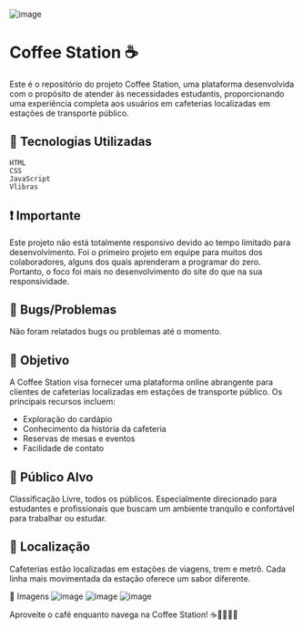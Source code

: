 ![image](https://github.com/pamyszz/coffee_station-/assets/153380356/4ceea288-15b1-4b91-8c1b-0b08cbde954f)

# Coffee Station ☕
Este é o repositório do projeto Coffee Station, uma plataforma desenvolvida com o propósito de atender às necessidades estudantis, proporcionando uma experiência completa aos usuários em cafeterias localizadas em estações de transporte público.

## 🚀 Tecnologias Utilizadas
    HTML
    CSS
    JavaScript
    Vlibras

## ❗ Importante
Este projeto não está totalmente responsivo devido ao tempo limitado para desenvolvimento. Foi o primeiro projeto em equipe para muitos dos colaboradores, alguns dos quais aprenderam a programar do zero. Portanto, o foco foi mais no desenvolvimento do site do que na sua responsividade.

## 🐞 Bugs/Problemas
Não foram relatados bugs ou problemas até o momento.

## 🎯 Objetivo
A Coffee Station visa fornecer uma plataforma online abrangente para clientes de cafeterias localizadas em estações de transporte público. Os principais recursos incluem:
   - Exploração do cardápio
   - Conhecimento da história da cafeteria
   - Reservas de mesas e eventos
   - Facilidade de contato

## 🎨 Público Alvo
Classificação Livre, todos os públicos. Especialmente direcionado para estudantes e profissionais que buscam um ambiente tranquilo e confortável para trabalhar ou estudar.

## 📍 Localização
Cafeterias estão localizadas em estações de viagens, trem e metrô. Cada linha mais movimentada da estação oferece um sabor diferente.

📸 Imagens
![image](https://github.com/pamyszz/coffee_station-/assets/153380356/802613ca-bff0-4d82-b645-87e5704f9c33)
![image](https://github.com/pamyszz/coffee_station-/assets/153380356/97af4032-65dd-47bc-b88f-4066bb74ef24)
![image](https://github.com/pamyszz/coffee_station-/assets/153380356/83d9bc32-400c-4df1-9efa-1d3b9cc65fe3)


Aproveite o café enquanto navega na Coffee Station! ☕👩‍💻👨‍💻
